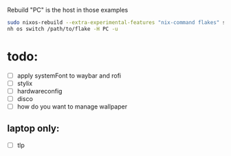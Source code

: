 Rebuild "PC" is the host in those examples
```bash
sudo nixos-rebuild --extra-experimental-features "nix-command flakes" switch --flake github:zimtechmeister/nixos#PC
nh os switch /path/to/flake -H PC -u
```

# todo:
- [ ] apply systemFont to waybar and rofi
- [ ] stylix
- [ ] hardwareconfig
- [ ] disco
- [ ] how do you want to manage wallpaper
## laptop only:
- [ ] tlp

